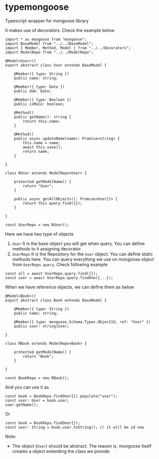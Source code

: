 # typemongoose
Typescript wrapper for mongoose library

It makes use of decorators. Check the example below
```
import * as mongoose from "mongoose";
import BaseModel from "../../BaseModel";
import { Member, Method, Model } from "../../Decorators";
import ModelRepo from "../../ModelRepo";

@Model<User>()
export abstract class User extends BaseModel {

    @Member({ type: String })
    public name: string;

    @Member({ type: Date })
    public dob: Date;

    @Member({ type: Boolean })
    public isMale: boolean;

    @Method()
    public getName(): string {
        return this.name;
    }

    @Method()
    public async updateName(name): Promise<string> {
        this.name = name;
        await this.save();
        return name;
    }

}

class RUser extends ModelRepo<User> {

    protected getModelName() {
        return "User";
    }

    public async getAllObjects(): Promise<User[]> {
        return this.query.find({});
    }

}

const UserRepo = new RUser();
```

Here we have two type of objects
1. ```User```
  It is the base object you will get when query. You can define methods to it assigning decorator.
2. ```UserRepo```
  It is the Repository for the ```User``` object. You can define static methods here. You can query everything we use on mongoose object from ```UserRepo.query```. Check following example

```
const all = await UserRepo.query.find({});
const user = await UserRepo.query.findOne({...});
```
When we have reference objects, we can define them as below
```
@Model<Book>()
export abstract class Book extends BaseModel {

    @Member({ type: String })
    public name: string;

    @Member({ type: mongoose.Schema.Types.ObjectId, ref: "User" })
    public user: string|User;

}

class RBook extends ModelRepo<Book> {

    protected getModelName() {
        return "Book";
    }

}

const BookRepo = new RBook();
```
And you can use it as
```
const book = BookRepo.findOne({}).populate("user");
const user: User = book.user;
user.getName();
```
Or
```
const book = BookRepo.findOne({});
const user: String = book.user.toString(); // it will be id now
```
Note:
- The object (```User```) should be abstract. The reason is, mongoose itself creates a object extending the class we provide
